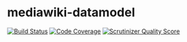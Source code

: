 mediawiki-datamodel
==================
[![Build Status](https://travis-ci.org/addwiki/mediawiki-datamodel.png?branch=master)](https://travis-ci.org/addwiki/mediawiki-datamodel)
[![Code Coverage](https://scrutinizer-ci.com/g/addwiki/mediawiki-datamodel/badges/coverage.png?s=ce4091cc4471ee9feff0c5fd963101c93bf54080)](https://scrutinizer-ci.com/g/addwiki/mediawiki-datamodel/)
[![Scrutinizer Quality Score](https://scrutinizer-ci.com/g/addwiki/mediawiki-datamodel/badges/quality-score.png?s=9383c67ac0068ac3052243cd636e05eafd505b80)](https://scrutinizer-ci.com/g/addwiki/mediawiki-datamodel/)
